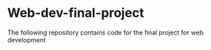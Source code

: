 # Web-dev-final-project
The following repository contains code  for the final project for web development
